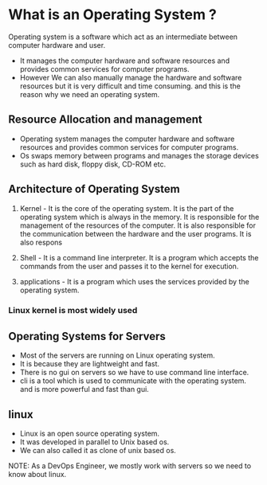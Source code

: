 # What is an Operating System ?
Operating system is a software which act as an intermediate between computer hardware and user.

+ It manages the computer hardware and software resources and provides common services for computer programs.
+ However We can also manually manage the hardware and software resources but it is very difficult and time consuming. and this is the reason why we need an operating system. 

## Resource Allocation and management
+ Operating system manages the computer hardware and software resources and provides common services for computer programs.
+ Os swaps memory between programs and manages the storage devices such as hard disk, floppy disk, CD-ROM etc.

## Architecture of Operating System

1. Kernel - It is the core of the operating system. It is the part of the operating system which is always in the memory. It is responsible for the management of the resources of the computer. It is also responsible for the communication between the hardware and the user programs. It is also respons

2. Shell - It is a command line interpreter. It is a program which accepts the commands from the user and passes it to the kernel for execution.

3. applications - It is a program which uses the services provided by the operating system.

### Linux kernel is most widely used

## Operating Systems for Servers
* Most of the servers are running on Linux operating system.
* It is because they are lightweight and fast.
* There is no gui on servers so we have to use command line interface.
* cli is a tool which is used to communicate with the operating system. and is more powerful and fast than gui.

## linux
* Linux is an open source operating system.
* It was developed in parallel to Unix based os.
* We can also called it as clone of unix based os.

NOTE: As a DevOps Engineer, we mostly work with servers so we need to know about linux. 